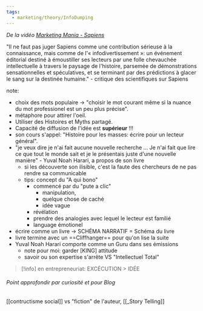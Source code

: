 ```yaml
---
tags:
  - marketing/theory/InfoDumping
---
```

*De la vidéo [Marketing Mania - Sapiens](https://www.youtube.com/watch?v=iY0lQtTUApo)*

"Il ne faut pas juger Sapiens comme une contribution sérieuse à la connaissance, mais comme de l'« infodivertissement »: un événement éditorial destiné à émoustiller ses lecteurs par une folle chevauchée intellectuelle à travers le paysage de l'histoire, parsemée de démonstrations sensationnelles et spéculatives, et se terminant par des prédictions à glacer le sang sur la destinée humaine." - critique des scientifiques sur Sapiens

note:
- choix des mots populaire -> "choisir le mot courant même si la nuance du mot professionel est un peu plus précise". 
- métaphore pour attirer l'oeil.
- Utiliser des Histoires et Myths partagé.
- Capacité de diffusion de l'idée est **supérieur** !!!
- son cours s'appel: "Histoire pour les masses: écrire pour un lecteur général". 
- "je veux dire je n'ai fait aucune nouvelle recherche ... Je n'ai fait que lire ce que tout le monde sait et je le présentais juste d'une nouvelle manière" - Yuval Noah Harari, a propos de son livre
	- si les découverte son ilisible, c'est la faute des chercheurs de ne pas rendre sa communicable
	- tips: concept du "A qui bono"
		- commencé par du "pute a clic"
			- manipulation,
			- quelque chose de caché
			- idée vague
		- révélation
		- prendre des analogies avec lequel le lecteur est familié
		- language émotionel
- écrire comme un livre -> SCHÉMA NARRATIF = Schéma du livre
- livre termine avec un ==Cliffhanger== pour qu'on lise la suite
-  Yuval Noah Harari comporte comme un Guru dans ses émissions 
	- note pour moi: garder [KING] attitude
	- savoir ou son expertise s'arrête VS "Intellectuel Total"

> [!info] en entrepreneuriat: EXCÉCUTION > IDÉE


###### Point approfondir par curiosité et pour Blog
[[contructisme social]] vs "fiction" de l'auteur,
[[_Story Telling]]